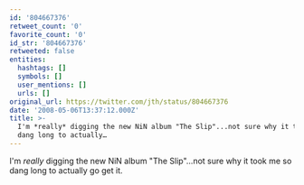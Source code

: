 ```yaml
---
id: '804667376'
retweet_count: '0'
favorite_count: '0'
id_str: '804667376'
retweeted: false
entities:
  hashtags: []
  symbols: []
  user_mentions: []
  urls: []
original_url: https://twitter.com/jth/status/804667376
date: '2008-05-06T13:37:12.000Z'
title: >-
  I'm *really* digging the new NiN album "The Slip"...not sure why it took me so
  dang long to actually…
---
```


I'm *really* digging the new NiN album "The Slip"...not sure why it took me so dang long to actually go get it.
